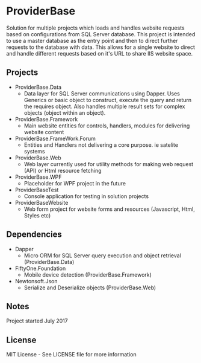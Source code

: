 # ProviderBase

Solution for multiple projects which loads and handles website requests based on configurations from SQL Server database. This project is intended to use a master database as the entry point and then to direct further requests to the database with data. This allows for a single website to direct and handle different requests based on it's URL to share IIS website space.

## Projects

* ProviderBase.Data
	* Data layer for SQL Server communications using Dapper. Uses Generics or basic object to construct, execute the query and return the requires object. Also handles multiple result sets for complex objects (object within an object).
* ProviderBase.Framework
	* Main website entities for controls, handlers, modules for delivering website content
* ProviderBase.FrameWork.Forum
	* Entities and Handlers not delivering a core purpose. ie satelite systems
* ProviderBase.Web
	* Web layer currently used for utility methods for making web request (API) or Html resource fetching
* ProviderBase.WPF
	* Placeholder for WPF project in the future
* ProviderBaseTest
	* Console application for testing in solution projects
* ProviderBaseWebsite
	* Web form project for website forms and resources (Javascript, Html, Styles etc)
	
## Dependencies

* Dapper
	* Micro ORM for SQL Server query execution and object retrieval (ProviderBase.Data)
* FiftyOne.Foundation
	* Mobile device detection (ProviderBase.Framework)
* Newtonsoft.Json
	* Serialize and Deserialize objects (ProviderBase.Web)

## Notes

Project started July 2017

## License

MIT License - See LICENSE file for more information
